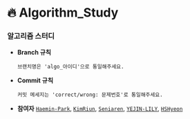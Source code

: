 # :fire: Algorithm_Study

### 알고리즘 스터디

* **Branch 규칙** 

      브랜치명은 'algo_아이디'으로 통일해주세요. 

* **Commit 규칙** 

      커밋 메세지는 'correct/wrong: 문제번호'로 통일해주세요.

* **참여자** [`Haemin-Park`](https://github.com/Haemin-Park/Algorithm_Study/tree/algo_Haemin-Park), [`KimRiun`](https://github.com/Haemin-Park/Algorithm_Study/tree/algo_KimRiun), [`Seniaren`](https://github.com/Haemin-Park/Algorithm_Study/tree/algo_Seniaren), [`YEJIN-LILY`](https://github.com/Haemin-Park/Algorithm_Study/tree/algo_YEJIN-LILY), [`HSHyeon`](https://github.com/Haemin-Park/Algorithm_Study/tree/algo_hongsh)
